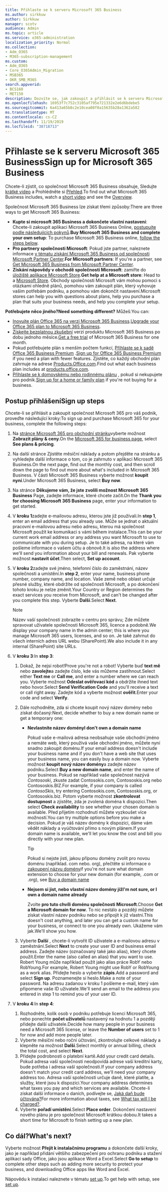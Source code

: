 ```yaml
---
title: Přihlaste se k serveru Microsoft 365 Business
ms.author: sirkkuw
author: Sirkkuw
manager: scotv
audience: Admin
ms.topic: article
ms.service: o365-administration
localization_priority: Normal
ms.collection:
- Adm_O365
- M365-subscription-management
ms.custom:
- Adm_O365
- Core_O365Admin_Migration
- MSB365
- OKR_SMB_M365
search.appverid:
- BCS160
- MET150
description: Dozvíte se, jak zakoupit a přihlásit se k serveru Microsoft 365 Business.
ms.openlocfilehash: 16953f7c752c3105af795e721332e2e6d6bdebe5
ms.sourcegitcommit: 6a413a65b8c2e10cea08f0a15635b28a1362a582
ms.translationtype: MT
ms.contentlocale: cs-CZ
ms.lasthandoff: 11/19/2019
ms.locfileid: "38718713"
---
```

# <a name="sign-up-for-microsoft-365-business"></a><span data-ttu-id="ef8f8-103">Přihlaste se k serveru Microsoft 365 Business</span><span class="sxs-lookup"><span data-stu-id="ef8f8-103">Sign up for Microsoft 365 Business</span></span>

<span data-ttu-id="ef8f8-104">Chcete-li zjistit, co společnost Microsoft 365 Business obsahuje, Sledujte [krátké video](https://go.microsoft.com/fwlink/?linkid=2109651) a Prohlédněte si [Přehled](microsoft-365-business-overview.md).</span><span class="sxs-lookup"><span data-stu-id="ef8f8-104">To find out what Microsoft 365 Business includes, watch a [short video](https://go.microsoft.com/fwlink/?linkid=2109651) and see the [Overview](microsoft-365-business-overview.md).</span></span>

<span data-ttu-id="ef8f8-105">Společnost Microsoft 365 Business lze získat třemi způsoby:</span><span class="sxs-lookup"><span data-stu-id="ef8f8-105">There are three ways to get Microsoft 365 Business:</span></span>
- <span data-ttu-id="ef8f8-106">**Kupte si microsoft 365 Business a dokončete vlastní nastavení**: Chcete-li zakoupit aplikaci Microsoft 365 Business Online, [postupujte podle následujících pokynů](#sign-up-steps).</span><span class="sxs-lookup"><span data-stu-id="ef8f8-106">**Buy Microsoft 365 Business and complete your own setup**: To purchase Microsoft 365 Business online, [follow the steps below](#sign-up-steps).</span></span>
- <span data-ttu-id="ef8f8-107">**Pro partnery společnosti Microsoft**: Pokud jste partner, naleznete informace [v tématu získání Microsoft 365 Business od společnosti Microsoft Partner Center](get-microsoft-365-business.md#get-microsoft-365-business-from-microsoft-partner-center).</span><span class="sxs-lookup"><span data-stu-id="ef8f8-107">**For Microsoft partners**: If you're a partner, see [Get Microsoft 365 Business from Microsoft Partner Center](get-microsoft-365-business.md#get-microsoft-365-business-from-microsoft-partner-center).</span></span>
- <span data-ttu-id="ef8f8-108">**Získání nápovědy v obchodě společnosti Microsoft**: zamiřte do [úložiště aplikace Microsoft Store](https://go.microsoft.com/fwlink/?linkid=2109652).</span><span class="sxs-lookup"><span data-stu-id="ef8f8-108">**Get help at a Microsoft store**: Head to a [Microsoft Store](https://go.microsoft.com/fwlink/?linkid=2109652).</span></span> <span data-ttu-id="ef8f8-109">Obchody společnosti Microsoft vám mohou pomoci s otázkami ohledně plánů, pomohou vám zakoupit plán, který vyhovuje vašim potřebám podniku, a pomohou vám dokončit nastavení.</span><span class="sxs-lookup"><span data-stu-id="ef8f8-109">Microsoft stores can help you with questions about plans, help you purchase a plan that suits your business needs, and help you complete your setup.</span></span>

<span data-ttu-id="ef8f8-110">**Potřebujete něco jiného?**</span><span class="sxs-lookup"><span data-stu-id="ef8f8-110">**Need something different?**</span></span> <span data-ttu-id="ef8f8-111">Můžeš:</span><span class="sxs-lookup"><span data-stu-id="ef8f8-111">You can:</span></span>
- <span data-ttu-id="ef8f8-112">[Inovujte plán Office 365 na verzi Microsoft 365 Business](migrate-to-microsoft-365-business.md).</span><span class="sxs-lookup"><span data-stu-id="ef8f8-112">[Upgrade your Office 365 plan to Microsoft 365 Business](migrate-to-microsoft-365-business.md).</span></span>
- <span data-ttu-id="ef8f8-113">[Získejte bezplatnou zkušební](https://go.microsoft.com/fwlink/p/?linkid=2102309) verzi produktu Microsoft 365 Business po dobu jednoho měsíce.</span><span class="sxs-lookup"><span data-stu-id="ef8f8-113">[Get a free trial](https://go.microsoft.com/fwlink/p/?linkid=2102309) of Microsoft 365 Business for one month.</span></span>
- <span data-ttu-id="ef8f8-114">Pokud potřebujete plán s menším počtem funkcí, [Přihlaste se k sadě Office 365 Business Premium](https://go.microsoft.com/fwlink/p/?LinkID=510935) .</span><span class="sxs-lookup"><span data-stu-id="ef8f8-114">[Sign up for Office 365 Business Premium](https://go.microsoft.com/fwlink/p/?LinkID=510935) if you need a plan with fewer features.</span></span> <span data-ttu-id="ef8f8-115">Zjistěte, co každý obchodní plán zahrnuje na adrese [Products.Office.com](https://go.microsoft.com/fwlink/?linkid=2109397).</span><span class="sxs-lookup"><span data-stu-id="ef8f8-115">Find out what each business plan includes at [products.office.com](https://go.microsoft.com/fwlink/?linkid=2109397).</span></span>
- <span data-ttu-id="ef8f8-116">[Přihlaste se k domovskému nebo rodinnému plánu](https://go.microsoft.com/fwlink/?linkid=2109398) , pokud si nekupujete pro podnik.</span><span class="sxs-lookup"><span data-stu-id="ef8f8-116">[Sign up for a home or family plan](https://go.microsoft.com/fwlink/?linkid=2109398) if you're not buying for a business.</span></span> 

## <a name="sign-up-steps"></a><span data-ttu-id="ef8f8-117">Postup přihlášení</span><span class="sxs-lookup"><span data-stu-id="ef8f8-117">Sign up steps</span></span>

<span data-ttu-id="ef8f8-118">Chcete-li se přihlásit a zakoupit společnost Microsoft 365 pro váš podnik, proveďte následující kroky:</span><span class="sxs-lookup"><span data-stu-id="ef8f8-118">To sign up and purchase Microsoft 365 for your business, complete the following steps:</span></span>

1. <span data-ttu-id="ef8f8-119">Na [stránce Microsoft 365 pro obchodní stránku](https://go.microsoft.com/fwlink/?linkid=2109654)vyberte možnost **Zobrazit plány & ceny**.</span><span class="sxs-lookup"><span data-stu-id="ef8f8-119">On the [Microsoft 365 for business page](https://go.microsoft.com/fwlink/?linkid=2109654), select **See plans & pricing**.</span></span> 
2. <span data-ttu-id="ef8f8-120">Na další stránce Zjistěte měsíční náklady a potom přejděte na stránku a vyhledejte další informace o tom, co je zahrnuto v aplikaci Microsoft 365 Business.</span><span class="sxs-lookup"><span data-stu-id="ef8f8-120">On the next page, find out the monthly cost, and then scroll down the page to find out more about what's included in Microsoft 365 Business.</span></span> <span data-ttu-id="ef8f8-121">V části Microsoft 365 Business vyberte možnost **koupit nyní**.</span><span class="sxs-lookup"><span data-stu-id="ef8f8-121">Under Microsoft 365 Business, select **Buy now**.</span></span>
3. <span data-ttu-id="ef8f8-122">Na stránce **Děkujeme vám, že jste zvolili možnost Microsoft 365 Business** Page, zadejte informace, které chcete začít.</span><span class="sxs-lookup"><span data-stu-id="ef8f8-122">On the **Thank you for choosing Microsoft 365 Business** page, enter your information to get started.</span></span>
4. <span data-ttu-id="ef8f8-123">V **kroku 1**zadejte e-mailovou adresu, kterou jste již používali.</span><span class="sxs-lookup"><span data-stu-id="ef8f8-123">In **step 1**, enter an email address that you already use.</span></span> <span data-ttu-id="ef8f8-124">Může se jednat o aktuální pracovní e-mailovou adresu nebo adresu, kterou má společnost Microsoft použít ke komunikaci s vámi během instalace.</span><span class="sxs-lookup"><span data-stu-id="ef8f8-124">This can be your current work email address or any address you want Microsoft to use to communicate with you during setup.</span></span> <span data-ttu-id="ef8f8-125">Je to také adresa, na které vám pošleme informace o vašem účtu a obnově.</span><span class="sxs-lookup"><span data-stu-id="ef8f8-125">It is also the address where we'll send you information about your bill and renewals.</span></span> <span data-ttu-id="ef8f8-126">Pak vyberte možnost **nastavit účet**.</span><span class="sxs-lookup"><span data-stu-id="ef8f8-126">Then select, **Set up account**.</span></span>
5. <span data-ttu-id="ef8f8-127">V **kroku 2**zadejte své jméno, telefonní číslo do zaměstnání, název společnosti a umístění.</span><span class="sxs-lookup"><span data-stu-id="ef8f8-127">In **step 2**, enter your name, business phone number, company name, and location.</span></span> <span data-ttu-id="ef8f8-128">Vaše země nebo oblast určuje přesné služby, které obdržíte od společnosti Microsoft, a po dokončení tohoto kroku je nelze změnit.</span><span class="sxs-lookup"><span data-stu-id="ef8f8-128">Your Country or Region determines the exact services you receive from Microsoft, and can't be changed after you complete this step.</span></span> <span data-ttu-id="ef8f8-129">Vyberte **Další**.</span><span class="sxs-lookup"><span data-stu-id="ef8f8-129">Select **Next**.</span></span>
    > [!NOTE]
    > <span data-ttu-id="ef8f8-130">Název vaší společnosti zobrazíte v centru pro správu; Zde můžete spravovat uživatele společnosti Microsoft 365, licence a podobně.</span><span class="sxs-lookup"><span data-stu-id="ef8f8-130">We display your company name in the admin center; this is where you manage Microsoft 365 users, licenses, and so on.</span></span> <span data-ttu-id="ef8f8-131">Je také zahrnut do všech interních adres URL webu (SharePoint).</span><span class="sxs-lookup"><span data-stu-id="ef8f8-131">We also include it in any internal (SharePoint) site URLs.</span></span>
6. <span data-ttu-id="ef8f8-132">V **kroku 3**:</span><span class="sxs-lookup"><span data-stu-id="ef8f8-132">In **step 3**:</span></span>

    1. <span data-ttu-id="ef8f8-133">Dokaž, že nejsi robot!</span><span class="sxs-lookup"><span data-stu-id="ef8f8-133">Prove you're not a robot!</span></span> <span data-ttu-id="ef8f8-134">Vyberte buď **text mě** nebo **zavolejte**a zadejte číslo, kde vás můžeme zastihnout.</span><span class="sxs-lookup"><span data-stu-id="ef8f8-134">Select either **Text me** or **Call me**, and enter a number where we can reach you.</span></span> <span data-ttu-id="ef8f8-135">Vyberte možnost **Odeslat ověřovací kód** a obdržíte ihned text nebo hovor.</span><span class="sxs-lookup"><span data-stu-id="ef8f8-135">Select **Send Verification Code** and you'll receive a text or call right away.</span></span> <span data-ttu-id="ef8f8-136">Zadejte kód a vyberte možnost **ověřit**.</span><span class="sxs-lookup"><span data-stu-id="ef8f8-136">Enter your code and select **Verify**.</span></span>
    2. <span data-ttu-id="ef8f8-137">Dále rozhodněte, zda si chcete koupit nový název domény nebo získat dočasný:</span><span class="sxs-lookup"><span data-stu-id="ef8f8-137">Next, decide whether to buy a new domain name or get a temporary one:</span></span>

        - <span data-ttu-id="ef8f8-138">**Nevlastníte název domény**</span><span class="sxs-lookup"><span data-stu-id="ef8f8-138">**I don't own a domain name**</span></span> 
        
            <span data-ttu-id="ef8f8-139">Pokud vaše e-mailová adresa neobsahuje vaše obchodní jméno a nemáte web, který používá vaše obchodní jméno, můžete nyní snadno zakoupit doménu.</span><span class="sxs-lookup"><span data-stu-id="ef8f8-139">If your email address doesn't include your business name and if you don't have a web site that uses your business name, you can easily buy a domain now.</span></span> <span data-ttu-id="ef8f8-140">Vyberte možnost **koupit nový název domény**a zadejte název podniku.</span><span class="sxs-lookup"><span data-stu-id="ef8f8-140">Select **Buy a new domain name**, and enter the name of your business.</span></span> <span data-ttu-id="ef8f8-141">Pokud se například vaše společnost nazývá *Contososki*, zkuste zadat Contosokis.com, Contososkis.org nebo Contososkis.BIZ.</span><span class="sxs-lookup"><span data-stu-id="ef8f8-141">For example, if your company is called *ContosoSkis*, try entering Contosokis.com, Contososkis.org, or Contososkis.biz.</span></span> <span data-ttu-id="ef8f8-142">Potom vyberte možnost **zkontrolovat dostupnost** a zjistěte, zda je zvolená doména k dispozici.</span><span class="sxs-lookup"><span data-stu-id="ef8f8-142">Then select **Check availability** to see whether your chosen domain is available.</span></span> <span data-ttu-id="ef8f8-143">Před přijetím rozhodnutí můžete vyzkoušet více možností.</span><span class="sxs-lookup"><span data-stu-id="ef8f8-143">You can try multiple options before you make a decision.</span></span> <span data-ttu-id="ef8f8-144">Pokud je váš název domény k dispozici, dáme vám vědět náklady a vyúčtování přímo s novým plánem.</span><span class="sxs-lookup"><span data-stu-id="ef8f8-144">If your domain name is available, we'll let you know the cost and bill you directly with your new plan.</span></span> 
       
            > [!TIP]
            > <span data-ttu-id="ef8f8-145">Pokud si nejste jisti, jakou příponu domény zvolit pro novou doménu (například. com nebo. org), přečtěte si informace o [zakoupení názvu domény](https://go.microsoft.com/fwlink/?linkid=2109700)</span><span class="sxs-lookup"><span data-stu-id="ef8f8-145">if you're not sure what domain extension to choose for your new domain (for example, .com or .org), see [Buy a domain name](https://go.microsoft.com/fwlink/?linkid=2109700)</span></span>
        
        - <span data-ttu-id="ef8f8-146">**Nejsem si jist, nebo vlastní název domény již**</span><span class="sxs-lookup"><span data-stu-id="ef8f8-146">**I'm not sure, or I own a domain name already**</span></span> 
        
             <span data-ttu-id="ef8f8-147">Zvolte **pro tuto chvíli doménu společnosti Microsoft**.</span><span class="sxs-lookup"><span data-stu-id="ef8f8-147">Choose **Get a Microsoft domain for now**.</span></span> <span data-ttu-id="ef8f8-148">To nic nestálo a později můžete získat vlastní název podniku nebo se připojit k již vlastni.</span><span class="sxs-lookup"><span data-stu-id="ef8f8-148">This doesn't cost anything, and later you can get a custom name for your business, or connect to one you already own.</span></span> <span data-ttu-id="ef8f8-149">Ukážeme vám jak.</span><span class="sxs-lookup"><span data-stu-id="ef8f8-149">We'll show you how.</span></span>

    3. <span data-ttu-id="ef8f8-150">Vyberte **Další** , chcete-li vytvořit ID uživatele a e-mailovou adresu v zaměstnání.</span><span class="sxs-lookup"><span data-stu-id="ef8f8-150">Select **Next** to create your user ID and business email address.</span></span> <span data-ttu-id="ef8f8-151">Zadejte název (označovaný také jako alias), který chcete použít.</span><span class="sxs-lookup"><span data-stu-id="ef8f8-151">Enter the name (also called an alias) that you want to use.</span></span> <span data-ttu-id="ef8f8-152">Robert Young může například použít jako alias práce RobY nebo RobYoung.</span><span class="sxs-lookup"><span data-stu-id="ef8f8-152">For example, Robert Young might use RobY or RobYoung as a work alias.</span></span> <span data-ttu-id="ef8f8-153">Přidejte heslo a vyberte **zápis**.</span><span class="sxs-lookup"><span data-stu-id="ef8f8-153">Add a password and select **Sign up**.</span></span> <span data-ttu-id="ef8f8-154">Poznamenejte si heslo.</span><span class="sxs-lookup"><span data-stu-id="ef8f8-154">Make a note of your password.</span></span> <span data-ttu-id="ef8f8-155">Na adresu zadanou v kroku 1 pošleme e-mail, který vám připomene vaše ID uživatele.</span><span class="sxs-lookup"><span data-stu-id="ef8f8-155">We'll send an email to the address you entered in step 1 to remind you of your user ID.</span></span>
7. <span data-ttu-id="ef8f8-156">V **kroku 4**:</span><span class="sxs-lookup"><span data-stu-id="ef8f8-156">In **step 4**:</span></span> 

    1. <span data-ttu-id="ef8f8-157">Rozhodněte, kolik osob v podniku potřebuje licenci Microsoft 365, nebo ponechte **počet uživatelů** nastavený na hodnotu 1 a později přidejte další uživatele.</span><span class="sxs-lookup"><span data-stu-id="ef8f8-157">Decide how many people in your business need a Microsoft 365 license, or leave the **Number of users** set to 1 for now and add more people later.</span></span> 
    2. <span data-ttu-id="ef8f8-158">Vyberte měsíční nebo roční účtování, zkontrolujte celkové náklady a klepněte na možnost **Další**.</span><span class="sxs-lookup"><span data-stu-id="ef8f8-158">Select monthly or annual billing, check the total cost, and select **Next**.</span></span> 
    3. <span data-ttu-id="ef8f8-159">Přidejte podrobnosti o platební kartě.</span><span class="sxs-lookup"><span data-stu-id="ef8f8-159">Add your credit card details.</span></span> <span data-ttu-id="ef8f8-160">Pokud adresa vaší společnosti neodpovídá adrese vaší kreditní karty, bude potřeba i adresa vaší společnosti.</span><span class="sxs-lookup"><span data-stu-id="ef8f8-160">If your company address doesn't match your credit card address, we'll need your company address too.</span></span> <span data-ttu-id="ef8f8-161">Adresa vaší společnosti určuje daně, které platíte, a služby, které jsou k dispozici.</span><span class="sxs-lookup"><span data-stu-id="ef8f8-161">Your company address determines what taxes you pay and which services are available.</span></span> <span data-ttu-id="ef8f8-162">Chcete-li získat další informace o daních, podívejte se, [Jaká daň bude účtována?](https://go.microsoft.com/fwlink/?linkid=2109701)</span><span class="sxs-lookup"><span data-stu-id="ef8f8-162">For more information about taxes, see [What tax will I be charged?](https://go.microsoft.com/fwlink/?linkid=2109701).</span></span>
    4. <span data-ttu-id="ef8f8-163">Vyberte **pořadí umístění**.</span><span class="sxs-lookup"><span data-stu-id="ef8f8-163">Select **Place order**.</span></span> <span data-ttu-id="ef8f8-164">Dokončení nastavení nového plánu je pro společnost Microsoft krátkou dobou.</span><span class="sxs-lookup"><span data-stu-id="ef8f8-164">It takes a short time for Microsoft to finish setting up a new plan.</span></span>

## <a name="whats-next"></a><span data-ttu-id="ef8f8-165">Co dál?</span><span class="sxs-lookup"><span data-stu-id="ef8f8-165">What's next?</span></span>

<span data-ttu-id="ef8f8-166">Vyberte možnost **Přejít k instalačnímu programu** a dokončete další kroky, jako je například přidání většího zabezpečení pro ochranu podniku a stažení aplikací sady Office, jako jsou aplikace Word a Excel.</span><span class="sxs-lookup"><span data-stu-id="ef8f8-166">Select **Go to setup** to complete other steps such as adding more security to protect your business, and downloading Office apps like Word and Excel.</span></span>

<span data-ttu-id="ef8f8-167">Nápovědu k instalaci naleznete v tématu [set up](set-up.md).</span><span class="sxs-lookup"><span data-stu-id="ef8f8-167">To get help with setup, see [set up](set-up.md).</span></span>

